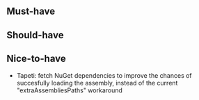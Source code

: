 ﻿Must-have
---------


Should-have
-----------


Nice-to-have
------------
- Tapeti: fetch NuGet dependencies to improve the chances of succesfully loading the assembly, instead of the current "extraAssembliesPaths" workaround
